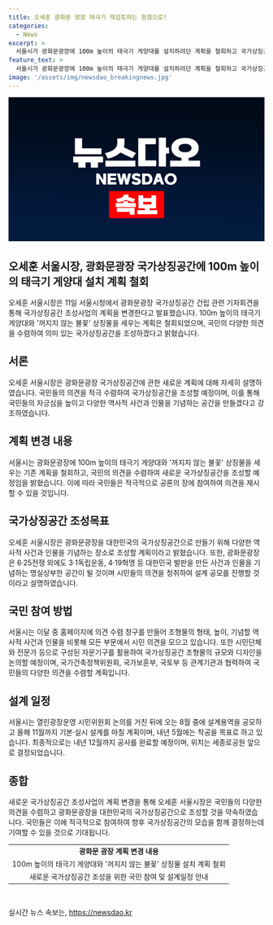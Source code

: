 ```yaml
---
title: 오세훈 광화문 광장 태극기 재검토하는 원점으로!
categories:
  - News
excerpt: >
  서울시가 광화문광장에 100m 높이의 태극기 게양대를 설치하려던 계획을 철회하고 국가상징공간 조성사업을 계속 추진하기로 했다. 오세훈 시장은 국민의 바람과 뜻을 수렴하여 의미 있는 장소로 조성하겠다고 강조했다. 국가상징공간은 6·25전쟁 외에도 다양한 역사적 사건과 인물을 기념할 예정이며, 시민의 다양한 의견을 수렴하여 조형물의 형태와 디자인을 결정할 계획이다. 해당 사업은 내년 5월에 착공되어 올해 11월까지 완공될 예정이다.
feature_text: >
  서울시가 광화문광장에 100m 높이의 태극기 게양대를 설치하려던 계획을 철회하고 국가상징공간 조성사업을 계속 추진하기로 했다. 오세훈 시장은 국민의 바람과 뜻을 수렴하여 의미 있는 장소로 조성하겠다고 강조했다. 국가상징공간은 6·25전쟁 외에도 다양한 역사적 사건과 인물을 기념할 예정이며, 시민의 다양한 의견을 수렴하여 조형물의 형태와 디자인을 결정할 계획이다. 해당 사업은 내년 5월에 착공되어 올해 11월까지 완공될 예정이다.
image: '/assets/img/newsdao_breakingnews.jpg'
---
```


<p><img src="/assets/img/newsdao_breakingnews.jpg" alt="implanttips 속보" /></p>

<h2 data-ke-size="size26">오세훈 서울시장, 광화문광장 국가상징공간에 100m 높이의 태극기 게양대 설치 계획 철회</h2>

<p data-ke-size="size16">오세훈 서울시장은 11일 서울시청에서 광화문광장 국가상징공간 건립 관련 기자회견을 통해 국가상징공간 조성사업의 계획을 변경한다고 발표했습니다. 100m 높이의 태극기 게양대와 '꺼지지 않는 불꽃' 상징물을 세우는 계획은 철회되었으며, 국민의 다양한 의견을 수렴하여 의미 있는 국가상징공간을 조성하겠다고 밝혔습니다.</p>

<h2 data-ke-size="size24">서론</h2>

<p data-ke-size="size16">오세훈 서울시장은 광화문광장 국가상징공간에 관한 새로운 계획에 대해 자세히 설명하였습니다. 국민들의 의견을 적극 수렴하여 국가상징공간을 조성할 예정이며, 이를 통해 국민들의 자긍심을 높이고 다양한 역사적 사건과 인물을 기념하는 공간을 만들겠다고 강조하였습니다.</p>

<h2 data-ke-size="size24">계획 변경 내용</h2>

<p data-ke-size="size16">서울시는 광화문광장에 100m 높이의 태극기 게양대와 '꺼지지 않는 불꽃' 상징물을 세우는 기존 계획을 철회하고, 국민의 의견을 수렴하여 새로운 국가상징공간을 조성할 예정임을 밝혔습니다. 이에 따라 국민들은 적극적으로 공론의 장에 참여하여 의견을 제시할 수 있을 것입니다.</p>

<h2 data-ke-size="size24">국가상징공간 조성목표</h2>

<p data-ke-size="size16">오세훈 서울시장은 광화문광장을 대한민국의 국가상징공간으로 만들기 위해 다양한 역사적 사건과 인물을 기념하는 장소로 조성할 계획이라고 밝혔습니다. 또한, 광화문광장은 6·25전쟁 외에도 3·1독립운동, 4·19혁명 등 대한민국 발판을 만든 사건과 인물을 기념하는 명실상부한 공간이 될 것이며 시민들의 의견을 청취하여 설계 공모를 진행할 것이라고 설명하였습니다.</p>

<h2 data-ke-size="size24">국민 참여 방법</h2>

<p data-ke-size="size16">서울시는 이달 중 홈페이지에 의견 수렴 창구를 만들어 조형물의 형태, 높이, 기념할 역사적 사건과 인물을 비롯해 모든 부문에서 시민 의견을 모으고 있습니다. 또한 시민단체와 전문가 등으로 구성된 자문기구를 활용하여 국가상징공간 조형물의 규모와 디자인을 논의할 예정이며, 국가건축정책위원회, 국가보훈부, 국토부 등 관계기관과 협력하여 국민들의 다양한 의견을 수렴할 계획입니다.</p>

<h2 data-ke-size="size24">설계 일정</h2>

<p data-ke-size="size16">서울시는 열린광장운영 시민위원회 논의를 거친 뒤에 오는 8월 중에 설계용역을 공모하고 올해 11월까지 기본·실시 설계를 마칠 계획이며, 내년 5월에는 착공을 목표로 하고 있습니다. 최종적으로는 내년 12월까지 공사를 완료할 예정이며, 위치는 세종로공원 앞으로 결정되었습니다.</p>

<h2 data-ke-size="size24">종합</h2>

<p data-ke-size="size16">새로운 국가상징공간 조성사업의 계획 변경을 통해 오세훈 서울시장은 국민들의 다양한 의견을 수렴하고 광화문광장을 대한민국의 국가상징공간으로 조성할 것을 약속하였습니다. 국민들은 이에 적극적으로 참여하여 향후 국가상징공간의 모습을 함께 결정하는데 기여할 수 있을 것으로 기대됩니다.</p>

<table>
<tbody>
<tr>
<td style="text-align: center; height: 17px;"><b>광화문 광장 계획 변경 내용</b></td>
</tr>
<tr>
<td style="text-align: center; height: 17px;">100m 높이의 태극기 게양대와 '꺼지지 않는 불꽃' 상징물 설치 계획 철회</td>
</tr>
<tr>
<td style="text-align: center; height: 17px;">새로운 국가상징공간 조성을 위한 국민 참여 및 설계일정 안내</td>
</tr>
</tbody>
</table>

<p data-ke-size="size16">&nbsp;</p>
실시간 뉴스 속보는, <a href="https://newsdao.kr" rel="dofollow">https://newsdao.kr</a>


